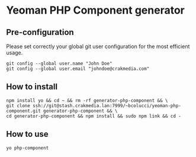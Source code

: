
# Yeoman PHP Component generator

## Pre-configuration

Please set correctly your global git user configuration for the most efficient usage.

    git config --global user.name "John Doe"
    git config --global user.email "johndoe@crakmedia.com"

## How to install

    npm install yo && cd ~ && rm -rf generator-php-component && \
    git clone ssh://git@stash.crakmedia.lan:7999/~bcolucci/yeoman-php-component.git generator-php-component && \
    cd generator-php-component && npm install && sudo npm link && cd -

## How to use

    yo php-component

